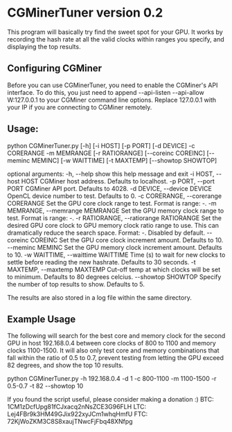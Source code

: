 # CGMinerTuner version 0.2

This program will basically try find the sweet spot for your GPU.
It works by recording the hash rate at all the valid clocks within ranges you specify, and displaying the top results. 

## Configuring CGMiner

Before you can use CGMinerTuner, you need to enable the CGMiner's API interface.
To do this, you just need to append --api-listen --api-allow W:127.0.0.1 to your CGMiner command line options.
Replace 127.0.0.1 with your IP if you are connecting to CGMiner remotely.

## Usage:

python CGMinerTuner.py [-h] [-i HOST] [-p PORT] [-d DEVICE] -c CORERANGE -m
                       MEMRANGE [-r RATIORANGE] [--coreinc COREINC]
                       [--meminc MEMINC] [-w WAITTIME] [-t MAXTEMP]
                       [--showtop SHOWTOP]

optional arguments:
  -h, --help            show this help message and exit
  -i HOST, --host HOST  CGMiner host address. Defaults to localhost.
  -p PORT, --port PORT  CGMiner API port. Defaults to 4028.
  -d DEVICE, --device DEVICE
                        OpenCL device number to test. Defaults to 0.
  -c CORERANGE, --corerange CORERANGE
                        Set the GPU core clock range to test. Format is range:
                        <minval>-<maxval>.
  -m MEMRANGE, --memrange MEMRANGE
                        Set the GPU memory clock range to test. Format is
                        range: <minval>-<maxval>.
  -r RATIORANGE, --ratiorange RATIORANGE
                        Set the desired GPU core clock to GPU memory clock
                        ratio range to use. This can dramatically reduce the
                        search space. Format: <minratio>-<maxratio>. Disabled
                        by default.
  --coreinc COREINC     Set the GPU core clock increment amount. Defaults to
                        10.
  --meminc MEMINC       Set the GPU memory clock increment amount. Defaults to
                        10.
  -w WAITTIME, --waittime WAITTIME
                        Time (s) to wait for new clocks to settle before
                        reading the new hashrate. Defaults to 30 seconds.
  -t MAXTEMP, --maxtemp MAXTEMP
                        Cut-off temp at which clocks will be set to minimum.
                        Defaults to 80 degrees celcius.
  --showtop SHOWTOP     Specify the number of top results to show. Defaults to
                        5.

The results are also stored in a log file within the same directory.

## Example Usage

The following will search for the best core and memory clock for the second GPU in host 192.168.0.4 between core clocks of 800 to 1100 and memory clocks 1100-1500.
It will also only test core and memory combinations that fall within the ratio of 0.5 to 0.7, prevent testing from letting the GPU exceed 82 degrees, and show the top 10 results.

python CGMinerTuner.py -h 192.168.0.4 -d 1 -c 800-1100 -m 1100-1500 -r 0.5-0.7 -t 82 --showtop 10

If you found the script useful, please consider making a donation :)
BTC: 1CM1zDcfUpg81fCJxacq2nNsZCE3G96FLH
LTC: Lej4FBr9k3HM49GJix922xyJCm1whqHmfU
FTC: 72KjWoZKM3C8S8xaujTNwcFjFbq48XNfpg